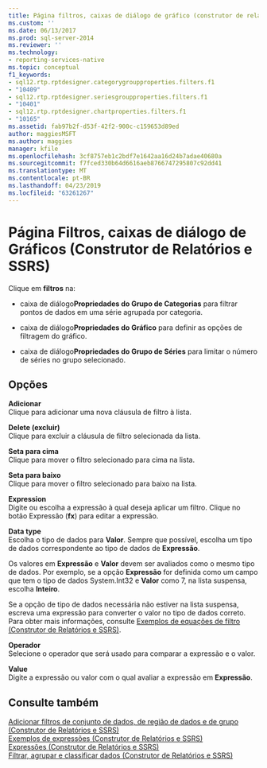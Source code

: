 ```yaml
---
title: Página filtros, caixas de diálogo de gráfico (construtor de relatórios e SSRS) | Microsoft Docs
ms.custom: ''
ms.date: 06/13/2017
ms.prod: sql-server-2014
ms.reviewer: ''
ms.technology:
- reporting-services-native
ms.topic: conceptual
f1_keywords:
- sql12.rtp.rptdesigner.categorygroupproperties.filters.f1
- "10409"
- sql12.rtp.rptdesigner.seriesgroupproperties.filters.f1
- "10401"
- sql12.rtp.rptdesigner.chartproperties.filters.f1
- "10165"
ms.assetid: fab97b2f-d53f-42f2-900c-c159653d89ed
author: maggiesMSFT
ms.author: maggies
manager: kfile
ms.openlocfilehash: 3cf8757eb1c2bdf7e1642aa16d24b7adae40680a
ms.sourcegitcommit: f7fced330b64d6616aeb8766747295807c92dd41
ms.translationtype: MT
ms.contentlocale: pt-BR
ms.lasthandoff: 04/23/2019
ms.locfileid: "63261267"
---
```

# <a name="filters-page-chart-dialog-boxes-report-builder-and-ssrs"></a>Página Filtros, caixas de diálogo de Gráficos (Construtor de Relatórios e SSRS)
  Clique em **filtros** na:  
  
-   caixa de diálogo**Propriedades do Grupo de Categorias** para filtrar pontos de dados em uma série agrupada por categoria.  
  
-   caixa de diálogo**Propriedades do Gráfico** para definir as opções de filtragem do gráfico.  
  
-   caixa de diálogo**Propriedades do Grupo de Séries** para limitar o número de séries no grupo selecionado.  
  
## <a name="options"></a>Opções  
 **Adicionar**  
 Clique para adicionar uma nova cláusula de filtro à lista.  
  
 **Delete (excluir)**  
 Clique para excluir a cláusula de filtro selecionada da lista.  
  
 **Seta para cima**  
 Clique para mover o filtro selecionado para cima na lista.  
  
 **Seta para baixo**  
 Clique para mover o filtro selecionado para baixo na lista.  
  
 **Expression**  
 Digite ou escolha a expressão à qual deseja aplicar um filtro. Clique no botão Expressão (**fx**) para editar a expressão.  
  
 **Data type**  
 Escolha o tipo de dados para **Valor**. Sempre que possível, escolha um tipo de dados correspondente ao tipo de dados de **Expressão**.  
  
 Os valores em **Expressão** e **Valor** devem ser avaliados como o mesmo tipo de dados. Por exemplo, se a opção **Expressão** for definida como um campo que tem o tipo de dados System.Int32 e **Valor** como 7, na lista suspensa, escolha **Inteiro**.  
  
 Se a opção de tipo de dados necessária não estiver na lista suspensa, escreva uma expressão para converter o valor no tipo de dados correto. Para obter mais informações, consulte [Exemplos de equações de filtro &#40;Construtor de Relatórios e SSRS&#41;](report-design/filter-equation-examples-report-builder-and-ssrs.md).  
  
 **Operador**  
 Selecione o operador que será usado para comparar a expressão e o valor.  
  
 **Value**  
 Digite a expressão ou valor com o qual avaliar a expressão em **Expressão**.  
  
## <a name="see-also"></a>Consulte também  
 [Adicionar filtros de conjunto de dados, de região de dados e de grupo &#40;Construtor de Relatórios e SSRS&#41;](report-design/add-dataset-filters-data-region-filters-and-group-filters.md)   
 [Exemplos de expressões &#40;Construtor de Relatórios e SSRS&#41;](report-design/expression-examples-report-builder-and-ssrs.md)   
 [Expressões &#40;Construtor de Relatórios e SSRS&#41;](report-design/expressions-report-builder-and-ssrs.md)   
 [Filtrar, agrupar e classificar dados &#40;Construtor de Relatórios e SSRS&#41;](report-design/filter-group-and-sort-data-report-builder-and-ssrs.md)  
  
  
